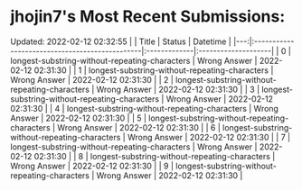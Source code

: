 # jhojin7's Most Recent Submissions:
Updated: 2022-02-12 02:32:55
|    | Title                                          | Status       | Datetime            |
|---:|:-----------------------------------------------|:-------------|:--------------------|
|  0 | longest-substring-without-repeating-characters | Wrong Answer | 2022-02-12 02:31:30 |
|  1 | longest-substring-without-repeating-characters | Wrong Answer | 2022-02-12 02:31:30 |
|  2 | longest-substring-without-repeating-characters | Wrong Answer | 2022-02-12 02:31:30 |
|  3 | longest-substring-without-repeating-characters | Wrong Answer | 2022-02-12 02:31:30 |
|  4 | longest-substring-without-repeating-characters | Wrong Answer | 2022-02-12 02:31:30 |
|  5 | longest-substring-without-repeating-characters | Wrong Answer | 2022-02-12 02:31:30 |
|  6 | longest-substring-without-repeating-characters | Wrong Answer | 2022-02-12 02:31:30 |
|  7 | longest-substring-without-repeating-characters | Wrong Answer | 2022-02-12 02:31:30 |
|  8 | longest-substring-without-repeating-characters | Wrong Answer | 2022-02-12 02:31:30 |
|  9 | longest-substring-without-repeating-characters | Wrong Answer | 2022-02-12 02:31:30 |